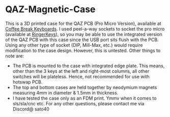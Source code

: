 # QAZ-Magnetic-Case
This is a 3D printed case for the QAZ PCB (Pro Micro Version), available at [Coffee Break Keyboards](https://www.cbkbd.com/product/qaz).
I used peel-a-way sockets to socket the pro micro (available at [RingerKeys](https://ringerkeys.com/products/peel-a-way-sockets?_pos=1&_psq=peel&_ss=e&_v=1.0)), so you may be able to use the integrated version of the QAZ PCB with this case since the USB port sits flush with the PCB.
Using any other type of socket (DIP, Mill-Max, etc.) would require modification to the case design. However, this is untested.
Other things to note are:
- The PCB is mounted to the case with integrated edge plate. This means, other than the 3 keys at the left and right-most columns, all other switches will be plateless. Hence, not recommended for use with hotswap PCB.
- The top and bottom cases are held together by neodymium magnets measuring 4mm in diameter & 1.5mm in thickness.
- I have tested the case only as an FDM print. Ymmv when it comes to sls/sla/cnc etc.
For any other questions, please contact me via Discord@ sato40
